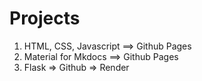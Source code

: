 # Projects

1. HTML, CSS, Javascript ==> Github Pages
2. Material for Mkdocs ==> Github Pages
3. Flask => Github => Render

